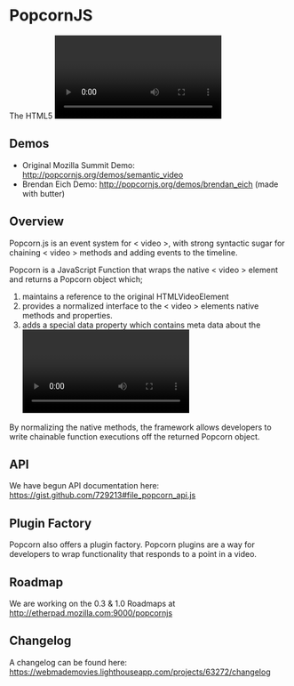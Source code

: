 PopcornJS
=============
The HTML5 <video> framework

Demos
------------
* Original Mozilla Summit Demo: <http://popcornjs.org/demos/semantic_video>
* Brendan Eich Demo: <http://popcornjs.org/demos/brendan_eich> (made with butter)

Overview
-------------
Popcorn.js is an event system for < video >, with strong syntactic sugar for chaining < video > methods and adding events to the timeline.

Popcorn is a JavaScript Function that wraps the native < video > element and returns a Popcorn object which;

1. maintains a reference to the original HTMLVideoElement
2. provides a normalized interface to the < video > elements native methods and properties.
3. adds a special data property which contains meta data about the <video> (this is where the magic happens)

By normalizing the native methods, the framework allows developers to write chainable function executions off the returned Popcorn object.

API
-------------
We have begun API documentation here: https://gist.github.com/729213#file_popcorn_api.js

Plugin Factory
-------------
Popcorn also offers a plugin factory. Popcorn plugins are a way for developers to wrap functionality that responds to a point in a video.

Roadmap
-------------
We are working on the 0.3 & 1.0 Roadmaps at http://etherpad.mozilla.com:9000/popcornjs

Changelog
-------------
A changelog can be found here: https://webmademovies.lighthouseapp.com/projects/63272/changelog